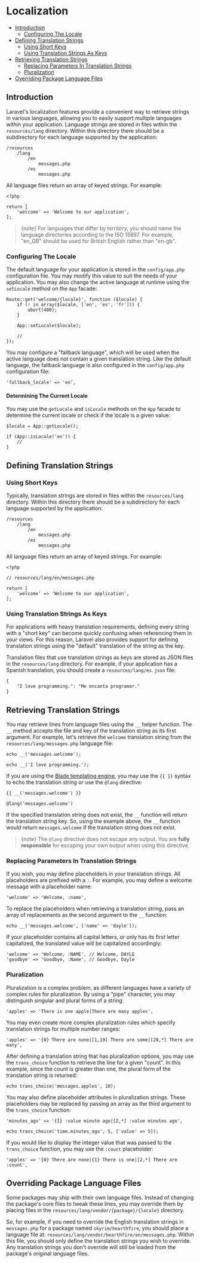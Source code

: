 # Localization

- [Introduction](#introduction)
    - [Configuring The Locale](#configuring-the-locale)
- [Defining Translation Strings](#defining-translation-strings)
    - [Using Short Keys](#using-short-keys)
    - [Using Translation Strings As Keys](#using-translation-strings-as-keys)
- [Retrieving Translation Strings](#retrieving-translation-strings)
    - [Replacing Parameters In Translation Strings](#replacing-parameters-in-translation-strings)
    - [Pluralization](#pluralization)
- [Overriding Package Language Files](#overriding-package-language-files)

<a name="introduction"></a>
## Introduction

Laravel's localization features provide a convenient way to retrieve strings in various languages, allowing you to easily support multiple languages within your application. Language strings are stored in files within the `resources/lang` directory. Within this directory there should be a subdirectory for each language supported by the application:

    /resources
        /lang
            /en
                messages.php
            /es
                messages.php

All language files return an array of keyed strings. For example:

    <?php

    return [
        'welcome' => 'Welcome to our application',
    ];

> {note} For languages that differ by territory, you should name the language directories according to the ISO 15897. For example, "en_GB" should be used for British English rather than "en-gb".

<a name="configuring-the-locale"></a>
### Configuring The Locale

The default language for your application is stored in the `config/app.php` configuration file. You may modify this value to suit the needs of your application. You may also change the active language at runtime using the `setLocale` method on the `App` facade:

    Route::get('welcome/{locale}', function ($locale) {
        if (! in_array($locale, ['en', 'es', 'fr'])) {
            abort(400);
        }

        App::setLocale($locale);

        //
    });

You may configure a "fallback language", which will be used when the active language does not contain a given translation string. Like the default language, the fallback language is also configured in the `config/app.php` configuration file:

    'fallback_locale' => 'en',

#### Determining The Current Locale

You may use the `getLocale` and `isLocale` methods on the `App` facade to determine the current locale or check if the locale is a given value:

    $locale = App::getLocale();

    if (App::isLocale('en')) {
        //
    }

<a name="defining-translation-strings"></a>
## Defining Translation Strings

<a name="using-short-keys"></a>
### Using Short Keys

Typically, translation strings are stored in files within the `resources/lang` directory. Within this directory there should be a subdirectory for each language supported by the application:

    /resources
        /lang
            /en
                messages.php
            /es
                messages.php

All language files return an array of keyed strings. For example:

    <?php

    // resources/lang/en/messages.php

    return [
        'welcome' => 'Welcome to our application',
    ];

<a name="using-translation-strings-as-keys"></a>
### Using Translation Strings As Keys

For applications with heavy translation requirements, defining every string with a "short key" can become quickly confusing when referencing them in your views. For this reason, Laravel also provides support for defining translation strings using the "default" translation of the string as the key.

Translation files that use translation strings as keys are stored as JSON files in the `resources/lang` directory. For example, if your application has a Spanish translation, you should create a `resources/lang/es.json` file:

    {
        "I love programming.": "Me encanta programar."
    }

<a name="retrieving-translation-strings"></a>
## Retrieving Translation Strings

You may retrieve lines from language files using the `__` helper function. The `__` method accepts the file and key of the translation string as its first argument. For example, let's retrieve the `welcome` translation string from the `resources/lang/messages.php` language file:

    echo __('messages.welcome');

    echo __('I love programming.');

If you are using the [Blade templating engine](/docs/{{version}}/blade), you may use the `{{ }}` syntax to echo the translation string or use the `@lang` directive:

    {{ __('messages.welcome') }}

    @lang('messages.welcome')

If the specified translation string does not exist, the `__` function will return the translation string key. So, using the example above, the `__` function would return `messages.welcome` if the translation string does not exist.

> {note} The `@lang` directive does not escape any output. You are **fully responsible** for escaping your own output when using this directive.

<a name="replacing-parameters-in-translation-strings"></a>
### Replacing Parameters In Translation Strings

If you wish, you may define placeholders in your translation strings. All placeholders are prefixed with a `:`. For example, you may define a welcome message with a placeholder name:

    'welcome' => 'Welcome, :name',

To replace the placeholders when retrieving a translation string, pass an array of replacements as the second argument to the `__` function:

    echo __('messages.welcome', ['name' => 'dayle']);

If your placeholder contains all capital letters, or only has its first letter capitalized, the translated value will be capitalized accordingly:

    'welcome' => 'Welcome, :NAME', // Welcome, DAYLE
    'goodbye' => 'Goodbye, :Name', // Goodbye, Dayle

<a name="pluralization"></a>
### Pluralization

Pluralization is a complex problem, as different languages have a variety of complex rules for pluralization. By using a "pipe" character, you may distinguish singular and plural forms of a string:

    'apples' => 'There is one apple|There are many apples',

You may even create more complex pluralization rules which specify translation strings for multiple number ranges:

    'apples' => '{0} There are none|[1,19] There are some|[20,*] There are many',

After defining a translation string that has pluralization options, you may use the `trans_choice` function to retrieve the line for a given "count". In this example, since the count is greater than one, the plural form of the translation string is returned:

    echo trans_choice('messages.apples', 10);

You may also define placeholder attributes in pluralization strings. These placeholders may be replaced by passing an array as the third argument to the `trans_choice` function:

    'minutes_ago' => '{1} :value minute ago|[2,*] :value minutes ago',

    echo trans_choice('time.minutes_ago', 5, ['value' => 5]);

If you would like to display the integer value that was passed to the `trans_choice` function, you may use the `:count` placeholder:

    'apples' => '{0} There are none|{1} There is one|[2,*] There are :count',

<a name="overriding-package-language-files"></a>
## Overriding Package Language Files

Some packages may ship with their own language files. Instead of changing the package's core files to tweak these lines, you may override them by placing files in the `resources/lang/vendor/{package}/{locale}` directory.

So, for example, if you need to override the English translation strings in `messages.php` for a package named `skyrim/hearthfire`, you should place a language file at: `resources/lang/vendor/hearthfire/en/messages.php`. Within this file, you should only define the translation strings you wish to override. Any translation strings you don't override will still be loaded from the package's original language files.
